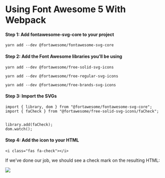 # Using Font Awesome 5 With Webpack

#### Step 1: Add fontawesome-svg-core to your project
```
yarn add --dev @fortawesome/fontawesome-svg-core
```

#### Step 2: Add the Font Awesome libraries you’ll be using
```
yarn add --dev @fortawesome/free-solid-svg-icons
```
```
yarn add --dev @fortawesome/free-regular-svg-icons
```
```
yarn add --dev @fortawesome/free-brands-svg-icons
```

#### Step 3: Import the SVGs
```
import { library, dom } from "@fortawesome/fontawesome-svg-core";
import { faCheck } from "@fortawesome/free-solid-svg-icons/faCheck";


library.add(faCheck);
dom.watch();
```

#### Step 4: Add the icon to your HTML
```
<i class="fas fa-check"></i>
```
If we’ve done our job, we should see a check mark on the resulting HTML:

![](https://imgur.com/owFBqt0.png)
